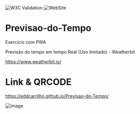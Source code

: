 ![W3C Validation](https://img.shields.io/w3c-validation/html?targetUrl=https%3A%2F%2Feddcarrilho.github.io%2FPrevisao-do-Tempo%2F)
![WebSite](https://img.shields.io/website?url=https%3A%2F%2Feddcarrilho.github.io%2FPrevisao-do-Tempo%2F)



# Previsao-do-Tempo
Exercício com PWA

Previsão do tempo em tempo Real (Uso limitado) - Weatherbit

https://www.weatherbit.io/

#  Link & QRCODE

https://eddcarrilho.github.io/Previsao-do-Tempo/

![image](https://github.com/EddCarrilho/Previsao-do-Tempo/assets/129779868/bc5ba815-f9cf-4f0e-aa0e-70e142be0dfc)

